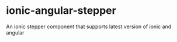# ionic-angular-stepper
An ionic stepper component that supports latest version of ionic and angular
